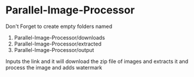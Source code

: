 # Parallel-Image-Processor
Don't Forget to create empty folders named 
1. Parallel-Image-Processor/downloads
2. Parallel-Image-Processor/extracted
3. Parallel-Image-Processor/output


Inputs the link and it will download the zip file of images and extracts it and process the image and adds watermark
